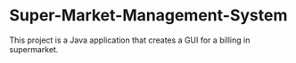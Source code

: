 # Super-Market-Management-System
This project is a Java application that creates a GUI for a billing in supermarket.
